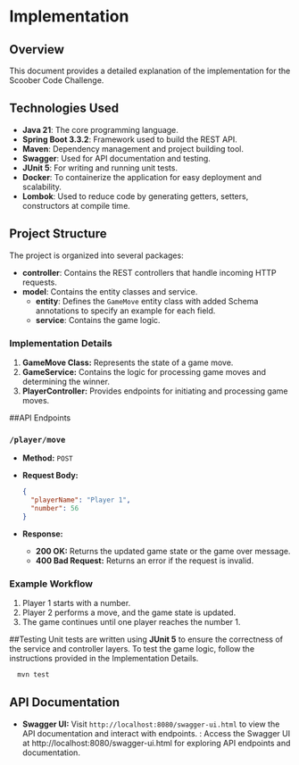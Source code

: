 # Implementation 
## Overview

This document provides a detailed explanation of the implementation for the Scoober Code Challenge.

## Technologies Used

- **Java 21**: The core programming language.
- **Spring Boot 3.3.2**: Framework used to build the REST API.
- **Maven**: Dependency management and project building tool.
- **Swagger**: Used for API documentation and testing.
- **JUnit 5**: For writing and running unit tests.
- **Docker**: To containerize the application for easy deployment and scalability.
- **Lombok**: Used to reduce code by generating getters, setters, constructors at compile time.

## Project Structure

The project is organized into several packages:

- **controller**: Contains the REST controllers that handle incoming HTTP requests.
- **model**: Contains the entity classes and service.
    - **entity**: Defines the `GameMove` entity class with added Schema annotations  to specify an example for each field.
    - **service**: Contains the game logic.
### Implementation Details

1. **GameMove Class:** Represents the state of a game move.
2. **GameService:** Contains the logic for processing game moves and determining the winner.
3. **PlayerController:** Provides endpoints for initiating and processing game moves.


##API Endpoints

### `/player/move`

- **Method:** `POST`
- **Request Body:**

    ```json
    {
      "playerName": "Player 1",
      "number": 56
    }
    ```

- **Response:**

    - **200 OK:** Returns the updated game state or the game over message.
    - **400 Bad Request:** Returns an error if the request is invalid.
  
### Example Workflow

1. Player 1 starts with a number.
2. Player 2 performs a move, and the game state is updated.
3. The game continues until one player reaches the number 1.


##Testing
Unit tests are written using **JUnit 5** to ensure the correctness of the service and controller layers.
To test the game logic, follow the instructions provided in the Implementation Details.
```bash
  mvn test
```
## API Documentation

- **Swagger UI:** Visit `http://localhost:8080/swagger-ui.html` to view the API documentation and interact with endpoints.
: Access the Swagger UI at http://localhost:8080/swagger-ui.html for exploring API endpoints and documentation.